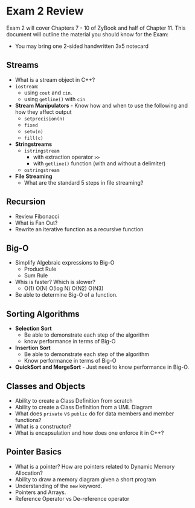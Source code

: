 # Exam 2 Review
Exam 2 will cover Chapters 7 - 10 of ZyBook and half of Chapter 11. This document will outline the material you should know for the Exam: 
- You may bring one 2-sided handwritten 3x5 notecard

## Streams
- What is a stream object in C++?
- `iostream`:
    - using `cout` and `cin`. 
    - using `getline()` with `cin`
- **Stream Manipulators** - Know how and when to use the following and how they affect output
  - `setprecision(n)` 
  - `fixed`
  - `setw(n)`
  - `fill(c)`
- **Stringstreams**
  - `istringstream`
     - with extraction operator `>>`
     - with `getline()` function (with and without a delimiter)
  - `ostringstream`
- **File Streaming**
  - What are the standard 5 steps in file streaming? 

## Recursion
- Review Fibonacci 
- What is Fan Out?
- Rewrite an iterative function as a recursive function

## Big-O
- Simplify Algebraic expressions to Big-O
  - Product Rule
  - Sum Rule
- Whis is faster? Which is slower?
  - O(1)  O(N)  O(log N)  O(N2)  O(N3)
- Be able to determine Big-O of a function.

## Sorting Algorithms
- **Selection Sort**
  - Be able to demonstrate each step of the algorithm 
  - know performance in terms of Big-O
- **Insertion Sort**
  - Be able to demonstrate each step of the algorithm
  - Know performance in terms of Big-O
- **QuickSort and MergeSort** - Just need to know performance in Big-O.

## Classes and Objects
- Ability to create a Class Definition from scratch 
- Ability to create a Class Definition from a UML Diagram
- What does `private` vs `public` do for data members and member functions?
- What is a constructor?
- What is encapsulation and how does one enforce it in C++?

## Pointer Basics
- What is a pointer? How are pointers related to Dynamic Memory Allocation?
- Ability to draw a memory diagram given a short program
- Understanding of the `new` keyword.
- Pointers and Arrays.
- Reference Operator vs De-reference operator
  
